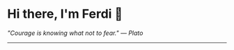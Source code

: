 <h1>Hi there, I'm Ferdi 👋</h1>

<p><em>
  "Courage is knowing what not to fear." — Plato
</em></p>

---
